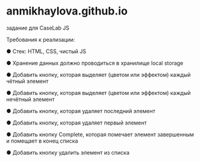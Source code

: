 # anmikhaylova.github.io
задание для CaseLab JS

Требования к реализации:

● Стек: HTML, CSS, чистый JS

● Хранение данных должно проводиться в хранилище local storage

● Добавить кнопку, которая выделяет (цветом или эффектом) каждый чётный элемент

● Добавить кнопку, которая выделяет (цветом или эффектом) каждый нечётный элемент

● Добавить кнопку, которая удаляет последний элемент

● Добавить кнопку, которая удаляет первый элемент

● Добавить кнопку Complete, которая помечает элемент завершенным и помещает в конец списка

● Добавить кнопку удалить элемент из списка


